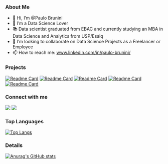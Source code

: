 ### About Me

- 👋 Hi, I’m @Paulo Brunini
- 👀 I’m a Data Science Lover
- 📚 Data scientist graduated from EBAC and currently studying an MBA in Data Science and Analytics from USP/Esalq
- 💞️ I’m looking to collaborate on Data Science Projects as a Freelancer or Employee
- 📫 How to reach me: www.linkedin.com/in/paulo-brunini/

### Projects

[![Readme Card](https://github-readme-stats.vercel.app/api/pin/?username=paulobrunini&repo=Previsao-de-Criptomoedas&theme=dark)](https://github.com/paulobrunini/Previsao-de-Criptomoedas)
[![Readme Card](https://github-readme-stats.vercel.app/api/pin/?username=paulobrunini&repo=Analise_de_Desempenho_de_Leads&theme=dark)](https://github.com/paulobrunini/Analise_de_Desempenho_de_Leads)
[![Readme Card](https://github-readme-stats.vercel.app/api/pin/?username=paulobrunini&repo=Classificacao-de-Credito&theme=dark)](https://github.com/paulobrunini/Classificacao-de-Credito)
[![Readme Card](https://github-readme-stats.vercel.app/api/pin/?username=paulobrunini&repo=Telemarketing_com_Streamlit&theme=dark)](https://github.com/paulobrunini/Telemarketing_com_Streamlit)
[![Readme Card](https://github-readme-stats.vercel.app/api/pin/?username=paulobrunini&repo=Previsao-de-Renda&theme=dark)](https://github.com/paulobrunini/Previsao-de-Renda)



### Connect with me

<a href = "mailto:paulobrunini@gmail.com"><img src="https://img.shields.io/badge/Gmail-D14836?style=for-the-badge&logo=gmail&logoColor=white" target="_blank"></a>
<a href="https://www.linkedin.com/in/paulo-brunini/" target="_blank"><img src="https://img.shields.io/badge/-LinkedIn-%230077B5?style=for-the-badge&logo=linkedin&logoColor=white" target="_blank"></a>   

### Top Languages
[![Top Langs](https://github-readme-stats.vercel.app/api/top-langs/?username=paulobrunini&layout=compact)](https://github.com/anuraghazra/github-readme-stats)

### Details
[![Anurag's GitHub stats](https://github-readme-stats.vercel.app/api?username=paulobrunini&show_icons=true&theme=dark)](https://github.com/anuraghazra/github-readme-stats)


<!--
**paulobrunini/paulobrunini** is a ✨ _special_ ✨ repository because its `README.md` (this file) appears on your GitHub profile.
-->
